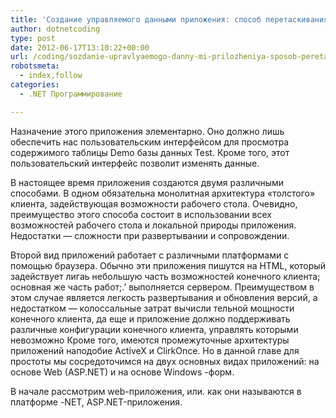 ```yaml
---
title: 'Создание управляемого данными приложения: способ перетаскивания мышью'
author: dotnetcoding
type: post
date: 2012-06-17T13:10:22+00:00
url: /coding/sozdanie-upravlyaemogo-danny-mi-prilozheniya-sposob-peretaskivaniya-my-sh-yu.html
robotsmeta:
  - index,follow
categories:
  - .NET Программирование

---
```

Назначение этого приложения элементарно. Оно должно лишь обеспечить нас пользовательским интерфейсом для просмотра содержимого таблицы Demo базы данных Test. Кроме того, этот пользовательский интерфейс позволит изменять данные.<!--more-->

В настоящее время приложения создаются двумя различными способами. В одном обязательна монолитная архитектура &#171;толстого&#187; клиента, задействующая возможности рабочего стола. Очевидно, преимущество этого способа состоит в использовании всех возможностей рабочего стола и локальной природы приложения. Недостатки — сложности при развертывании и сопровождении.

Второй вид приложений работает с различными платформами с помощью браузера. Обычно эти приложения пишутся на HTML, который задействует лигаь небольшую часть возможностей конечного клиента; основная же часть работ;.&#8217; выполняется сервером. Преимуществом в этом случае является легкость развертывания и обновления версий, а недостатком — колоссальные затрат вычисли тельной мощности конечного клиента, да еще и приложение должно поддерживать различные конфигурации конечного клиента, управлять которыми невозможно Кроме того, имеются промежуточные архитектуры приложений наподобие ActiveX и ClirkOnce. Но в данной главе для простоты мы сосредоточимся на двух основных видах приложений: на основе Web (ASP.NET) и на основе Windows -форм.

В начале рассмотрим web-приложения, или. как они называются в платформе -NET, ASP.NET-приложения.